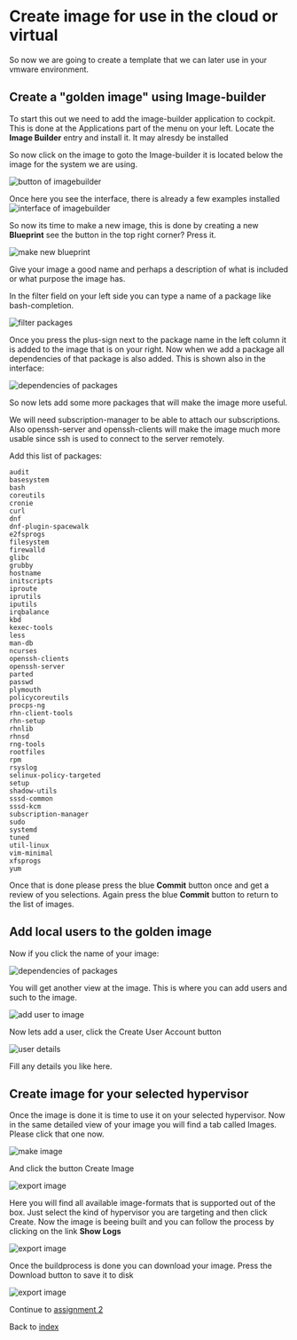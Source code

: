 # Create image for use in the cloud or virtual

So now we are going to create a template that we can later use in your vmware environment. 

## Create a "golden image" using Image-builder
To start this out we need to add the image-builder application to cockpit. This is done at the Applications part of the menu on your left.
Locate the **Image Builder** entry and install it. It may alresdy be installed

So now click on the image to goto the Image-builder it is located below the image for the system we are using.

![button of imagebuilder](images/interface_imagebuilderbutt.png)

Once here you see the interface, there is already a few examples installed
![interface of imagebuilder](images/interface_imagebuilder.png)

So now its time to make a new image, this is done by creating a new **Blueprint** see the button in the top right corner? Press it.

![make new blueprint](images/interface_newblueprint.png)

Give your image a good name and perhaps a description of what is included or what purpose the image has.

In the filter field on your left side you can type a name of a package like bash-completion.

![filter packages](images/interface_addpackage.png)

Once you press the plus-sign next to the package name in the left column it is added to the image that is on your right. Now when we add a package all dependencies of that package is also added. This is shown also in the interface:

![dependencies of packages](images/interface_dependencies.png)

So now lets add some more packages that will make the image more useful.

We will need subscription-manager to be able to attach our subscriptions. Also openssh-server and openssh-clients will make the image much more usable since ssh is used to connect to the server remotely.

Add this list of packages:

```
audit
basesystem
bash
coreutils
cronie
curl
dnf
dnf-plugin-spacewalk
e2fsprogs
filesystem
firewalld
glibc
grubby
hostname
initscripts
iproute
iprutils
iputils
irqbalance
kbd
kexec-tools
less
man-db
ncurses
openssh-clients
openssh-server
parted
passwd
plymouth
policycoreutils
procps-ng
rhn-client-tools
rhn-setup
rhnlib
rhnsd
rng-tools
rootfiles
rpm
rsyslog
selinux-policy-targeted
setup
shadow-utils
sssd-common
sssd-kcm
subscription-manager
sudo
systemd
tuned
util-linux
vim-minimal
xfsprogs
yum
```
Once that is done please press the blue **Commit** button once and get a review of you selections. Again press the blue **Commit** button to return to the list of images.

## Add local users to the golden image

Now if you click the name of your image:

![dependencies of packages](images/interface_myimage.png)

You will get another view at the image. This is where you can add users and such to the image.

![add user to image](images/interface_adduserimage.png)

Now lets add a user, click the Create User Account button

![user details](images/interface_userdetails.png)

Fill any details you like here. 

## Create image for your selected hypervisor

Once the image is done it is time to use it on your selected hypervisor. Now in the same detailed view of your image you will find a tab called Images. Please click that one now.

![make image](images/interface_newimage.png)

And click the button Create Image

![export image](images/interface_imageoptions.png)

Here you will find all available image-formats that is supported out of the box. Just select the kind of hypervisor you are targeting and then click Create. Now the image is beeing built and you can follow the process by clicking on the link **Show Logs**

![export image](images/interface_imagebuilderlogs.png)

Once the buildprocess is done you can download your image. Press the Download button to save it to disk

![export image](images/interface_downloadimage.png)


Continue to [assignment 2](assign2.md)

Back to [index](../README.md)